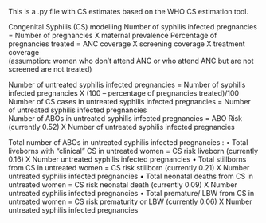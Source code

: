 This is a .py file with CS estimates based on the WHO CS estimation tool. 

Congenital Syphilis (CS) modelling
Number of syphilis infected pregnancies = Number of pregnancies X maternal prevalence 
Percentage of pregnancies treated = ANC coverage X screening coverage X treatment coverage   
(assumption: women who don’t attend ANC or who attend ANC but are not screened are not treated) 
 
Number of untreated syphilis infected pregnancies = Number of syphilis infected pregnancies X (100 – percentage of pregnancies treated)/100 
Number of CS cases in untreated syphilis infected pregnancies = Number of untreated syphilis infected pregnancies  
Number of ABOs in untreated syphilis infected pregnancies = ABO Risk (currently 0.52) X Number of untreated syphilis infected pregnancies 
 
Total number of ABOs in untreated syphilis infected pregnancies :
•	Total liveborns with “clinical” CS in untreated women = CS risk liveborn (currently 0.16) X  Number untreated syphilis infected pregnancies 
•	Total  stillborns from CS in untreated women = CS risk stillborn (currently 0.21) X  Number untreated syphilis infected pregnancies 
•	Total neonatal deaths from CS in untreated women  = CS risk neonatal death (currently 0.09) X  Number untreated syphilis infected pregnancies 
•	Total premature/ LBW from CS in untreated women  = CS risk prematurity or LBW (currently 0.06) X  Number untreated syphilis infected pregnancies 

